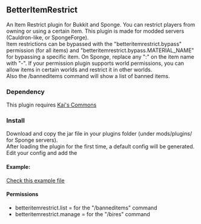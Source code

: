 ## BetterItemRestrict
An Item Restrict plugin for Bukkit and Sponge. You can restrict players from owning or using a certain item. This plugin is made for modded servers (Cauldron-like, or SpongeForge).  
Item restrictions can be bypassed with the "betteritemrestrict.bypass" permission (for all items) and "betteritemrestrict.bypass.MATERIAL_NAME" for bypassing a specific item. On Sponge, replace any ":" on the item name with "-". If your permission plugin supports world permissions, you can allow items in certain worlds and restrict it in other worlds.   
Also the /banneditems command will show a list of banned items.

### Dependency
This plugin requires [Kai's Commons](http://github.com/KaiKikuchi/KaisCommons)

### Install
Download and copy the jar file in your plugins folder (under mods/plugins/ for Sponge servers).  
After loading the plugin for the first time, a default config will be generated.  
Edit your config and add the 

#### Example:
[Check this example file](https://github.com/KaiKikuchi/BetterItemRestrict/blob/master/config.example.yml)

#### Permissions
- betteritemrestrict.list = for the "/banneditems" command
- betteritemrestrict.manage = for the "/bires" command
